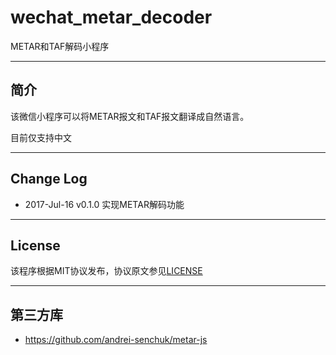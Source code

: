 # wechat_metar_decoder
METAR和TAF解码小程序

---
## 简介
该微信小程序可以将METAR报文和TAF报文翻译成自然语言。

目前仅支持中文

---

## Change Log

- 2017-Jul-16 v0.1.0 实现METAR解码功能


---
## License
该程序根据MIT协议发布，协议原文参见[LICENSE](LICENSE)

---
## 第三方库
- https://github.com/andrei-senchuk/metar-js